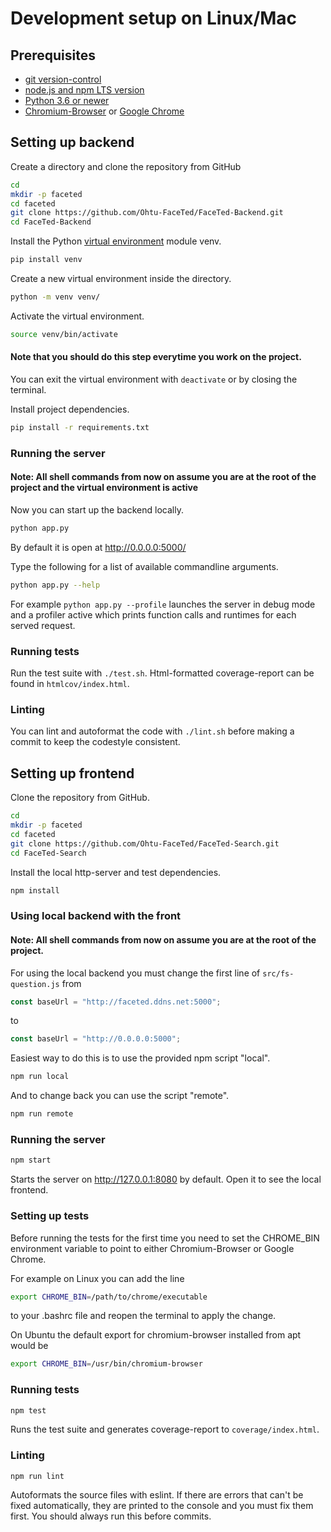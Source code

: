 # Development setup on Linux/Mac

## Prerequisites

-   [git version-control](https://git-scm.com/)
-   [node.js and npm LTS version](https://nodejs.org/en/)
-   [Python 3.6 or newer](https://www.python.org/downloads/)
-   [Chromium-Browser](https://www.chromium.org/getting-involved/download-chromium) or [Google Chrome](https://www.google.com/chrome/browser/desktop/index.html)

## Setting up backend

Create a directory and clone the repository from GitHub

```bash
cd
mkdir -p faceted
cd faceted
git clone https://github.com/Ohtu-FaceTed/FaceTed-Backend.git
cd FaceTed-Backend
```

Install the Python [virtual environment](https://docs.python.org/3/library/venv.html) module venv.

```bash
pip install venv
```

Create a new virtual environment inside the directory.

```bash
python -m venv venv/
```
Activate the virtual environment.

```bash
source venv/bin/activate
```
#### Note that you should do this step everytime you work on the project.
You can exit the virtual environment with `deactivate` or by closing the terminal.

Install project dependencies.

```bash
pip install -r requirements.txt
```

### Running the server

#### Note: All shell commands from now on assume you are at the root of the project and the virtual environment is active

Now you can start up the backend locally.

```bash
python app.py
```

By default it is open at http://0.0.0.0:5000/

Type the following for a list of available commandline arguments.

```bash
python app.py --help
```

For example `python app.py --profile` launches the server in debug mode and a profiler active which prints function calls and runtimes for each served request.

### Running tests

Run the test suite with `./test.sh`. Html-formatted coverage-report can be found in `htmlcov/index.html`.

### Linting

You can lint and autoformat the code with `./lint.sh` before making a commit to keep the codestyle consistent.

## Setting up frontend

Clone the repository from GitHub.

```bash
cd
mkdir -p faceted
cd faceted
git clone https://github.com/Ohtu-FaceTed/FaceTed-Search.git
cd FaceTed-Search
```

Install the local http-server and test dependencies.

```bash
npm install
```

### Using local backend with the front

#### Note: All shell commands from now on assume you are at the root of the project.

For using the local backend you must change the first line of `src/fs-question.js` from

```javascript
const baseUrl = "http://faceted.ddns.net:5000";
```

to

```javascript
const baseUrl = "http://0.0.0.0:5000";
```

Easiest way to do this is to use the provided npm script "local".

```bash
npm run local
```

And to change back you can use the script "remote".

```bash
npm run remote
```

### Running the server

```bash
npm start
```

Starts the server on http://127.0.0.1:8080 by default. Open it to see the local frontend.

### Setting up tests

Before running the tests for the first time you need to set the CHROME_BIN environment variable to point to either Chromium-Browser or Google Chrome.

For example on Linux you can add the line

```bash
export CHROME_BIN=/path/to/chrome/executable
```

to your .bashrc file and reopen the terminal to apply the change.

On Ubuntu the default export for chromium-browser installed from apt would be

```bash
export CHROME_BIN=/usr/bin/chromium-browser
```

### Running tests

```bash
npm test
```

Runs the test suite and generates coverage-report to `coverage/index.html`.

### Linting

```
npm run lint
```

Autoformats the source files with eslint. If there are errors that can't be fixed automatically, they are printed to the console and you must fix them first. You should always run this before commits.
